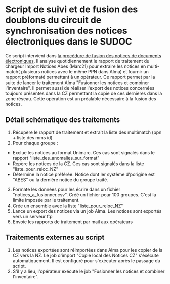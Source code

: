 # Script de suivi et de fusion des doublons du circuit de synchronisation des notices électroniques dans le SUDOC

Ce script intervient dans [la procédure de fusion des notices de documents électroniques](https://rebub.u-bordeaux.fr/index.php/wiki/configuration/alma/gestion-des-ressources/identifier-et-corriger-les-doublons-de-notices-electroniques-dans-le-cadre-du-circuit-de-synchronisation-sudoc/). Il analyse quotidiennement le rapport de traitement du chargeur Import Notices Abes (Marc21) pour extraire les notices en multi-match( plusieurs notices avec le même PPN dans Alma) et fournir un rapport préformaté permettant à un opérateur. Ce rapport permet par la suite de lancer le traitement Alma "Fusionner les notices et combiner l'inventaire". Il permet aussi de réaliser l'export des notices concernées toujours présentes dans la CZ permettant la copie de ces dernières dans la zone réseau. Cette opération est un préalable nécessaire à la fusion des notices. 

## Détail schématique  des traitements

1. Récupère le rapport de traitement et extrait la liste des multimatch (ppn + liste des mms id)
2. Pour chaque groupe :
  - Exclue les notices au format Unimarc. Ces cas sont signalés dans le rapport "liste_des_anomalies_sur_format"
  - Repère les notices de la CZ. Ces cas sont signalés dans la liste "liste_pour_reloc_NZ"
  - Détermine la notice préférée. Notice dont ler système d'porigine est "ABES" ou la dernière notice du groupe traité.
3. Formate les données pour les écrire dans un fichier "notices_a_fusionner.csv". Créé un fichier pour 100 groupes. C'est la limite imposée par le traitement.
4. Crée un ensemble avec la liste "liste_pour_reloc_NZ"
5. Lance un export des notices via un job Alma. Les notices sont exportés vers un serveur ftp
6. Envoie les rapports de traitement par mail aux opérateurs

## Traitements externes au script
1. Les notices exportées sont réimportées dans Alma pour les copier de la CZ vers la NZ. Le job d'import "Copie local des Notices CZ" s'éxécute automatiquement. Il est configuré pour s'exécuter après le passage du script. 
2. S'il y a lieu, l'opérateur exécute le job "Fusionner les notices et combiner l'inventaire".

